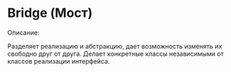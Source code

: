 # Bridge (Мост)

Описание:

Разделяет реализацию и абстракцию, дает возможность изменять их свободно друг от друга. 
Делает конкретные классы независимыми от классов реализации интерфейса.
